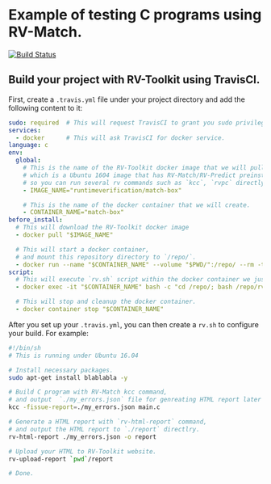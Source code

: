 # Example of testing C programs using RV-Match.  

[![Build Status](https://travis-ci.org/shd101wyy/undefinedness_example.svg?branch=master)](https://travis-ci.org/shd101wyy/undefinedness_example)


## Build your project with RV-Toolkit using TravisCI.  

First, create a `.travis.yml` file under your project directory and add the following content to it:

```yaml
sudo: required  # This will request TravisCI to grant you sudo privilege.
services:
  - docker      # This will ask TravisCI for docker service.
language: c
env:
  global:
    # This is the name of the RV-Toolkit docker image that we will pull,
    # which is a Ubuntu 1604 image that has RV-Match/RV-Predict preinstalled for you,
    # so you can run several rv commands such as `kcc`, `rvpc` directly.  
    - IMAGE_NAME="runtimeverification/match-box"

    # This is the name of the docker container that we will create.
    - CONTAINER_NAME="match-box"
before_install:
  # This will download the RV-Toolkit docker image
  - docker pull "$IMAGE_NAME"

  # This will start a docker container,
  # and mount this repository directory to `/repo/`.
  - docker run --name "$CONTAINER_NAME" --volume "$PWD/":/repo/ --rm -t -d "$IMAGE_NAME" 
script:
  # This will execute `rv.sh` script within the docker container we just started in previous step.
  - docker exec -it "$CONTAINER_NAME" bash -c "cd /repo/; bash /repo/rv.sh"

  # This will stop and cleanup the docker container.
  - docker container stop "$CONTAINER_NAME"
```

After you set up your `.travis.yml`, you can then create a `rv.sh` to configure your build.
For example:  

```sh
#!/bin/sh
# This is running under Ubuntu 16.04

# Install necessary packages.  
sudo apt-get install blablabla -y 

# Build C program with RV-Match kcc command, 
# and output  `./my_errors.json` file for genreating HTML report later
kcc -fissue-report=./my_errors.json main.c

# Generate a HTML report with `rv-html-report` command,
# and output the HTML report to `./report` directlry.  
rv-html-report ./my_errors.json -o report

# Upload your HTML to RV-Toolkit website.  
rv-upload-report `pwd`/report

# Done.
```